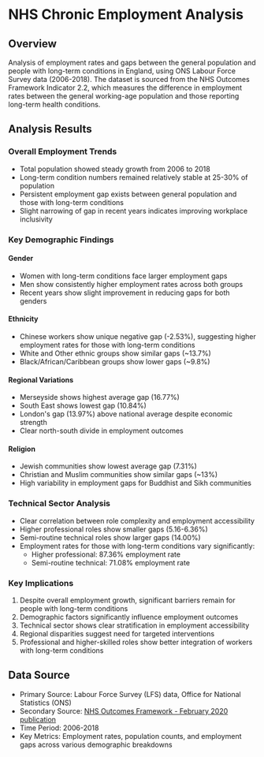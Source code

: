 # NHS Chronic Employment Analysis

## Overview
Analysis of employment rates and gaps between the general population and people with long-term conditions in England, using ONS Labour Force Survey data (2006-2018). The dataset is sourced from the NHS Outcomes Framework Indicator 2.2, which measures the difference in employment rates between the general working-age population and those reporting long-term health conditions.

## Analysis Results

### Overall Employment Trends
- Total population showed steady growth from 2006 to 2018
- Long-term condition numbers remained relatively stable at 25-30% of population
- Persistent employment gap exists between general population and those with long-term conditions
- Slight narrowing of gap in recent years indicates improving workplace inclusivity

### Key Demographic Findings

#### Gender
- Women with long-term conditions face larger employment gaps
- Men show consistently higher employment rates across both groups
- Recent years show slight improvement in reducing gaps for both genders

#### Ethnicity
- Chinese workers show unique negative gap (-2.53%), suggesting higher employment rates for those with long-term conditions
- White and Other ethnic groups show similar gaps (~13.7%)
- Black/African/Caribbean groups show lower gaps (~9.8%)

#### Regional Variations
- Merseyside shows highest average gap (16.77%)
- South East shows lowest gap (10.84%)
- London's gap (13.97%) above national average despite economic strength
- Clear north-south divide in employment outcomes

#### Religion
- Jewish communities show lowest average gap (7.31%)
- Christian and Muslim communities show similar gaps (~13%)
- High variability in employment gaps for Buddhist and Sikh communities

### Technical Sector Analysis
- Clear correlation between role complexity and employment accessibility
- Higher professional roles show smaller gaps (5.16-6.36%)
- Semi-routine technical roles show larger gaps (14.00%)
- Employment rates for those with long-term conditions vary significantly:
  * Higher professional: 87.36% employment rate
  * Semi-routine technical: 71.08% employment rate

### Key Implications
1. Despite overall employment growth, significant barriers remain for people with long-term conditions
2. Demographic factors significantly influence employment outcomes
3. Technical sector shows clear stratification in employment accessibility
4. Regional disparities suggest need for targeted interventions
5. Professional and higher-skilled roles show better integration of workers with long-term conditions

## Data Source
- Primary Source: Labour Force Survey (LFS) data, Office for National Statistics (ONS)
- Secondary Source: [NHS Outcomes Framework - February 2020 publication](https://digital.nhs.uk/data-and-information/publications/statistical/nhs-outcomes-framework/february-2020)
- Time Period: 2006-2018
- Key Metrics: Employment rates, population counts, and employment gaps across various demographic breakdowns
